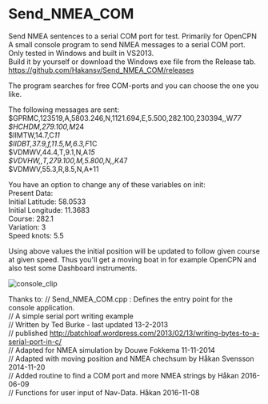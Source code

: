 # Send_NMEA_COM
Send NMEA sentences to a serial COM port for test. Primarily for OpenCPN
A small console program to send NMEA messages to a serial COM port.
Only tested in Windows and built in VS2013.  
Build it by yourself or download the Windows exe file from the Release tab. https://github.com/Hakansv/Send_NMEA_COM/releases

The program searches for free COM-ports and you can choose the one you like.

The following messages are sent:  
$GPRMC,123519,A,5803.246,N,1121.694,E,5.500,282.100,230394,,W*77  
$HCHDM,279.100,M*24  
$IIMTW,14.7,C*11  
$IIDBT,37.9,f,11.5,M,6.3,F*1C  
$VDMWV,44.4,T,9.1,N,A*15  
$VDVHW,,T,279.100,M,5.800,N,,K*47  
$VDMWV,55.3,R,8.5,N,A*11  

You have an option to change any of these variables on init:  
Present Data:  
 Initial Latitude: 58.0533  
 Initial  Longitude: 11.3683  
 Course: 282.1  
 Variation: 3  
 Speed knots: 5.5  

Using above values the initial position will be updated to follow given course at given speed. 
Thus you'll get a moving boat in for example OpenCPN and also test some Dashboard instruments.

![console_clip](https://cloud.githubusercontent.com/assets/7202854/20133092/5b613726-a666-11e6-94f3-dbe0f7412c2a.PNG)

Thanks to:
// Send_NMEA_COM.cpp : Defines the entry point for the console application.  
// A simple serial port writing example  
// Written by Ted Burke - last updated 13-2-2013  
// published http://batchloaf.wordpress.com/2013/02/13/writing-bytes-to-a-serial-port-in-c/  
// Adapted for NMEA simulation by Douwe Fokkema 11-11-2014  
// Adapted with moving position and NMEA chechsum by Håkan Svensson 2014-11-20  
// Added routine to find a COM port and more NMEA strings by Håkan 2016-06-09  
// Functions for user input of Nav-Data. Håkan 2016-11-08  
